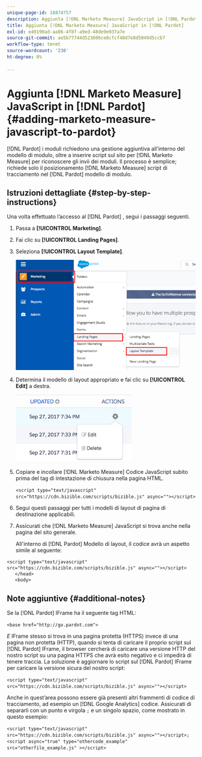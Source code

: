```yaml
---
unique-page-id: 18874757
description: Aggiunta [!DNL Marketo Measure] JavaScript in [!DNL Pardot] - [!DNL Marketo Measure] - Documentazione del prodotto
title: Aggiunta [!DNL Marketo Measure] JavaScript in [!DNL Pardot]
exl-id: e49190ad-aa86-4f8f-a9ed-48de9e937a7e
source-git-commit: ae5b77744d523606ce6cfcf48d7e8d5049d5ccb7
workflow-type: tm+mt
source-wordcount: '238'
ht-degree: 0%

---
```


# Aggiunta [!DNL Marketo Measure] JavaScript in [!DNL Pardot] {#adding-marketo-measure-javascript-to-pardot}

[!DNL Pardot] i moduli richiedono una gestione aggiuntiva all’interno del modello di modulo, oltre a inserire script sul sito per [!DNL Marketo Measure] per riconoscere gli invii dei moduli. Il processo è semplice; richiede solo il posizionamento [!DNL Marketo Measure] script di tracciamento nel [!DNL Pardot] modello di modulo.

## Istruzioni dettagliate {#step-by-step-instructions}

Una volta effettuato l’accesso al [!DNL Pardot] , segui i passaggi seguenti.

1. Passa a **[!UICONTROL Marketing]**.

1. Fai clic su **[!UICONTROL Landing Pages]**.

1. Seleziona **[!UICONTROL Layout Template]**.

   ![](assets/1-3.png)

1. Determina il modello di layout appropriato e fai clic su **[!UICONTROL Edit]** a destra.

   ![](assets/2-1.png)

1. Copiare e incollare [!DNL Marketo Measure] Codice JavaScript subito prima del tag di intestazione di chiusura nella pagina HTML.

   `<script type="text/javascript" src="https://cdn.bizible.com/scripts/bizible.js" async=""></script>`

1. Segui questi passaggi per tutti i modelli di layout di pagina di destinazione applicabili.

1. Assicurati che [!DNL Marketo Measure] JavaScript si trova anche nella pagina del sito generale.

   All&#39;interno di [!DNL Pardot] Modello di layout, il codice avrà un aspetto simile al seguente:

```text
<script type="text/javascript" src="https://cdn.bizible.com/scripts/bizible.js" async=""></script>
   </head>
   <body>
```

## Note aggiuntive {#additional-notes}

Se la [!DNL Pardot] IFrame ha il seguente tag HTML:

`<base href="http://go.pardot.com">`

_E_ IFrame stesso si trova in una pagina protetta (HTTPS) invece di una pagina non protetta (HTTP), quando si tenta di caricare il proprio script sul [!DNL Pardot] IFrame, il browser cercherà di caricare una versione HTTP del nostro script su una pagina HTTPS che avrà esito negativo e ci impedirà di tenere traccia. La soluzione è aggiornare lo script sul [!DNL Pardot] IFrame per caricare la versione sicura del nostro script:

`<script type="text/javascript" src="https://cdn.bizible.com/scripts/bizible.js" async=""></script>`

Anche in quest’area possono essere già presenti altri frammenti di codice di tracciamento, ad esempio un [!DNL Google Analytics] codice. Assicurati di separarli con un punto e virgola `;` e un singolo spazio, come mostrato in questo esempio:

`<script type="text/javascript" src="https://cdn.bizible.com/scripts/bizible.js" async=""></script>; <script async="true" type="othercode_example" src="otherfile_example.js" ></script>`

